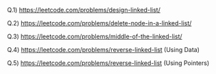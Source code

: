 Q.1) https://leetcode.com/problems/design-linked-list/  

Q.2) https://leetcode.com/problems/delete-node-in-a-linked-list/

Q.3) https://leetcode.com/problems/middle-of-the-linked-list/

Q.4) https://leetcode.com/problems/reverse-linked-list (Using Data)

Q.5) https://leetcode.com/problems/reverse-linked-list (Using Pointers)